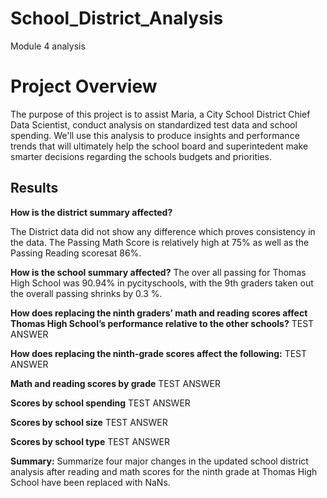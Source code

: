 # School_District_Analysis
Module 4 analysis 

# Project Overview 
The purpose of this project is to assist Maria, a City School District Chief Data Scientist, conduct analysis on standardized test data and school spending. We'll use this analysis to produce insights and performance trends that will ultimately help the school board and superintedent make smarter decisions regarding the schools budgets and priorities. 


## Results

**How is the district summary affected?**

The District data did not show any difference which proves consistency in the data. The Passing Math Score is relatively high at 75% as well as the Passing Reading scoresat 86%.

**How is the school summary affected?**
The over all passing for Thomas High School was 90.94% in pycityschools, with the 9th graders taken out the overall passing shrinks by 0.3 %.

**How does replacing the ninth graders’ math and reading scores affect Thomas High School’s performance relative to the other schools?**
TEST ANSWER

**How does replacing the ninth-grade scores affect the following:**
TEST ANSWER

**Math and reading scores by grade**
TEST ANSWER

**Scores by school spending**
TEST ANSWER

**Scores by school size**
TEST ANSWER

**Scores by school type**
TEST ANSWER

**Summary:** 
Summarize four major changes in the updated school district analysis after reading and math scores for the ninth grade at Thomas High School have been replaced with NaNs.

